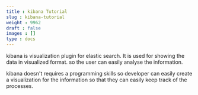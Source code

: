 ```yaml
---
title : kibana Tutorial
slug : kibana-tutorial
weight : 9962
draft : false
images : []
type : docs
---
```


kibana is visualization plugin for elastic search. It is used for showing the data in visualized format. so the user can easily analyse the information.

kibana doesn't requires a programming skills so developer can easily create a visualization for the information so that they can easily keep track of the processes.

